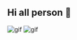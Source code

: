 ## Hi all person 👋

<!--
**taha-mohammadzadeh-web/taha-mohammadzadeh-web** is a ✨ _special_ ✨ repository because its `README.md` (this file) appears on your GitHub profile.

Here are some ideas to get you started:

- 🔭 I’m currently working on ...
- 🌱 I’m currently learning ...
- 👯 I’m looking to collaborate on ...
- 🤔 I’m looking for help with ...
- 💬 Ask me about ...
- 📫 How to reach me: ...
- 😄 Pronouns: ...
- ⚡ Fun fact: ...
-->

![gif](https://media0.giphy.com/media/ZY3W96Mvat8EFTCclA/giphy.gif?cid=6c09b95205qdyjnjk5nud2gms3zuwmryf9kfl09hqbojoe9a&ep=v1_internal_gif_by_id&rid=giphy.gif&ct=g)
![gif](![gif](https://media0.giphy.com/media/ZY3W96Mvat8EFTCclA/giphy.gif?cid=6c09b95205qdyjnjk5nud2gms3zuwmryf9kfl09hqbojoe9a&ep=v1_internal_gif_by_id&rid=giphy.gif&ct=g)
)
